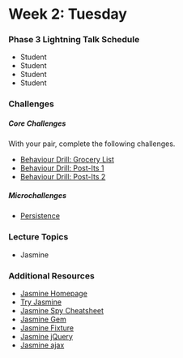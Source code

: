 # Week 2: Tuesday

### Phase 3 Lightning Talk Schedule

- Student
- Student 
- Student
- Student

### Challenges

##### Core Challenges

With your pair, complete the following challenges.

- [Behaviour Drill: Grocery List](../../../../behavior-drill-grocery-list-challenge)
- [Behaviour Drill: Post-Its 1](../../../../behavior-drill-post-it-board-v1-challenge)
- [Behaviour Drill: Post-Its 2](../../../../behavior-drill-post-it-board-v2-challenge)

##### Microchallenges

- [Persistence](../microchallenges/wk2-d2-persistence.md)

### Lecture Topics

- Jasmine

### Additional Resources
- [Jasmine Homepage](http://jasmine.github.io/)
- [Try Jasmine](http://tryjasmine.com/)
- [Jasmine Spy Cheatsheet](http://tobyho.com/2011/12/15/jasmine-spy-cheatsheet/)
- [Jasmine Gem](https://github.com/pivotal/jasmine-gem)
- [Jasmine Fixture](https://github.com/searls/jasmine-fixture)
- [Jasmine jQuery](https://github.com/velesin/jasmine-jquery)
- [Jasmine ajax](https://github.com/pivotal/jasmine-ajax)
